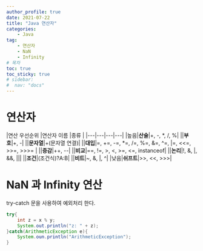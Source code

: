 ```yaml
---
author_profile: true
date: 2021-07-22
title: "Java 연산자"
categories: 
    - Java
tag: 
    - 연산자
    - NaN
    - Infinity
# 목차
toc: true  
toc_sticky: true 
# sidebar:
#  nav: "docs"
---
```


# 연산자

|연산 우선순위 |연산자 이름 |종류 |
|---|---|---|---|
|높음|**산술**|+, -, *, /, %|
||**부호**|+, -|
||**문자열**|+(문자열 연결)|
||**대입**|=, +=, -=, *=, /=, %=, &=, ^=, \|=, <<=, >>=, >>>= |
||**증감**|++, --|
||**비교**|==, !=, >, <, >=, <=, instanceof|
||**논리**|!, &, \|, &&, \|\||
||**조건**|(조건식)?A:B|
||**비트**|~, &, |, ^|
|낮음|**쉬프트**|>>, <<, >>>|


# NaN 과 Infinity 연산

try-catch 문을 사용하여 예외처리 한다.

```java
try{
    int z = x % y;
    System.out.println("z: " + z);
}catch(ArithmeticException e){
    System.oun.println("ArithmeticException");
}
```